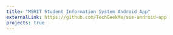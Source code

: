 ```yaml
---
title: "MSRIT Student Information System Android App"
externalLink: https://github.com/TechGeekMe/sis-android-app
projects: true
---
```

